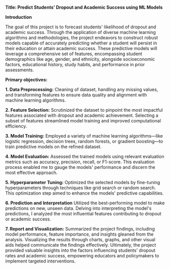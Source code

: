 **Title: Predict Students' Dropout and Academic Success using ML Models**

**Introduction**

The goal of this project is to forecast students' likelihood of dropout and academic success. Through the application of diverse machine learning algorithms and methodologies, the project endeavors to construct robust models capable of accurately predicting whether a student will persist in their education or attain academic success. These predictive models will leverage a comprehensive set of features, encompassing student demographics like age, gender, and ethnicity, alongside socioeconomic factors, educational history, study habits, and performance in prior assessments.

**Primary objectives:**

**1. Data Preprocessing:** Cleaning of dataset, handling any missing values, and transforming features to ensure data quality and alignment with machine learning algorithms.

**2. Feature Selection:** Scrutinized the dataset to pinpoint the most impactful features associated with dropout and academic achievement. Selecting a subset of features streamlined model training and improved computational efficiency.

**3. Model Training:** Employed a variety of machine learning algorithms—like logistic regression, decision trees, random forests, or gradient boosting—to train predictive models on the refined dataset.

**4. Model Evaluation:** Assessed the trained models using relevant evaluation metrics such as accuracy, precision, recall, or F1-score. This evaluation process enabled me to gauge the models' performance and discern the most effective approach.

**5. Hyperparameter Tuning:** Optimized the selected models by fine-tuning hyperparameters through techniques like grid search or random search. This optimization step aimed to enhance the models' predictive capabilities.

**6. Prediction and Interpretation** Utilized the best-performing model to make predictions on new, unseen data. Delving into interpreting the model's predictions, I analyzed the most influential features contributing to dropout or academic success.

**7. Report and Visualization:** Summarized the project findings, including model performance, feature importance, and insights gleaned from the analysis. Visualizing the results through charts, graphs, and other visual aids helped communicate the findings effectively. Ultimately, the project provided valuable insights into the factors influencing students' dropout rates and academic success, empowering educators and policymakers to implement targeted interventions. 

